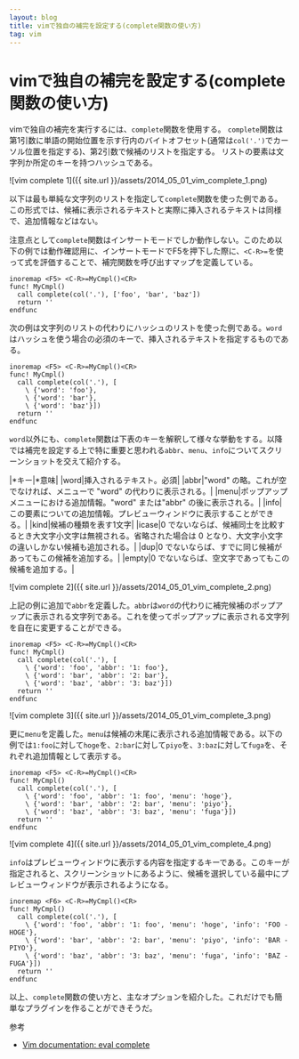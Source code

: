 ```yaml
---
layout: blog
title: vimで独自の補完を設定する(complete関数の使い方)
tag: vim
---
```


# vimで独自の補完を設定する(complete関数の使い方)

vimで独自の補完を実行するには、`complete`関数を使用する。
`complete`関数は第1引数に単語の開始位置を示す行内のバイトオフセット(通常は`col('.')`でカーソル位置を指定する)、第2引数で候補のリストを指定する。
リストの要素は文字列か所定のキーを持つハッシュである。

![vim complete 1]({{ site.url }}/assets/2014_05_01_vim_complete_1.png)

以下は最も単純な文字列のリストを指定して`complete`関数を使った例である。
この形式では、候補に表示されるテキストと実際に挿入されるテキストは同様で、追加情報などはない。

注意点として`complete`関数はインサートモードでしか動作しない。このため以下の例では動作確認用に、インサートモードでF5を押下した際に、`<C-R>=`を使って式を評価することで、補完関数を呼び出すマップを定義している。

~~~~
inoremap <F5> <C-R>=MyCmpl()<CR>
func! MyCmpl()
  call complete(col('.'), ['foo', 'bar', 'baz'])
  return ''
endfunc
~~~~

次の例は文字列のリストの代わりにハッシュのリストを使った例である。`word`はハッシュを使う場合の必須のキーで、挿入されるテキストを指定するものである。

~~~~
inoremap <F5> <C-R>=MyCmpl()<CR>
func! MyCmpl()
  call complete(col('.'), [
    \ {'word': 'foo'},
    \ {'word': 'bar'},
    \ {'word': 'baz'}])
  return ''
endfunc
~~~~

`word`以外にも、`complete`関数は下表のキーを解釈して様々な挙動をする。以降では補完を設定する上で特に重要と思われる`abbr`、`menu`、`info`についてスクリーンショットを交えて紹介する。

|*キー|*意味|
|word|挿入されるテキスト。必須|
|abbr|"word" の略。これが空でなければ、メニューで "word" の代わりに表示される。|
|menu|ポップアップメニューにおける追加情報。"word" または"abbr" の後に表示される。|
|info|この要素についての追加情報。プレビューウィンドウに表示することができる。|
|kind|候補の種類を表す1文字|
|icase|0 でないならば、候補同士を比較するとき大文字小文字は無視される。省略された場合は 0 となり、大文字小文字の違いしかない候補も追加される。|
|dup|0 でないならば、すでに同じ候補があってもこの候補を追加する。|
|empty|0 でないならば、空文字であってもこの候補を追加する。|

![vim complete 2]({{ site.url }}/assets/2014_05_01_vim_complete_2.png)

上記の例に追加で`abbr`を定義した。`abbr`は`word`の代わりに補完候補のポップアップに表示される文字列である。これを使ってポップアップに表示される文字列を自在に変更することができる。

~~~~
inoremap <F5> <C-R>=MyCmpl()<CR>
func! MyCmpl()
  call complete(col('.'), [
    \ {'word': 'foo', 'abbr': '1: foo'},
    \ {'word': 'bar', 'abbr': '2: bar'},
    \ {'word': 'baz', 'abbr': '3: baz'}])
  return ''
endfunc
~~~~

![vim complete 3]({{ site.url }}/assets/2014_05_01_vim_complete_3.png)

更に`menu`を定義した。`menu`は候補の末尾に表示される追加情報である。以下の例では`1:foo`に対して`hoge`を、`2:bar`に対して`piyo`を、`3:baz`に対して`fuga`を、それぞれ追加情報として表示する。

~~~~
inoremap <F5> <C-R>=MyCmpl()<CR>
func! MyCmpl()
  call complete(col('.'), [
    \ {'word': 'foo', 'abbr': '1: foo', 'menu': 'hoge'},
    \ {'word': 'bar', 'abbr': '2: bar', 'menu': 'piyo'},
    \ {'word': 'baz', 'abbr': '3: baz', 'menu': 'fuga'}])
  return ''
endfunc
~~~~

![vim complete 4]({{ site.url }}/assets/2014_05_01_vim_complete_4.png)

`info`はプレビューウィンドウに表示する内容を指定するキーである。このキーが指定されると、スクリーンショットにあるように、候補を選択している最中にプレビューウィンドウが表示されるようになる。

~~~~
inoremap <F6> <C-R>=MyCmpl()<CR>
func! MyCmpl()
  call complete(col('.'), [
    \ {'word': 'foo', 'abbr': '1: foo', 'menu': 'hoge', 'info': 'FOO - HOGE'},
    \ {'word': 'bar', 'abbr': '2: bar', 'menu': 'piyo', 'info': 'BAR - PIYO'},
    \ {'word': 'baz', 'abbr': '3: baz', 'menu': 'fuga', 'info': 'BAZ - FUGA'}])
  return ''
endfunc
~~~~

以上、`complete`関数の使い方と、主なオプションを紹介した。これだけでも簡単なプラグインを作ることができそうだ。

参考

- [Vim documentation: eval complete](http://vim-jp.org/vimdoc-ja/eval.html#complete%28%29)

